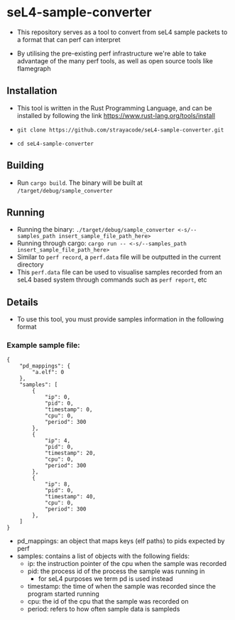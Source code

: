 # seL4-sample-converter
- This repository serves as a tool to convert from seL4 sample packets to a format that can perf can interpret

- By utilising the pre-existing perf infrastructure we're able to take advantage of the many perf tools, as well as open source tools like flamegraph

## Installation
- This tool is written in the Rust Programming Language, and can be installed by following the link https://www.rust-lang.org/tools/install

- ``git clone https://github.com/strayacode/seL4-sample-converter.git``
- ``cd seL4-sample-converter``

## Building
- Run ``cargo build``. The binary will be built at ``/target/debug/sample_converter``

## Running
- Running the binary: ``./target/debug/sample_converter <-s/--samples_path insert_sample_file_path_here>``
- Running through cargo: ``cargo run -- <-s/--samples_path insert_sample_file_path_here>``
- Similar to ``perf record``, a ``perf.data`` file will be outputted in the current directory
- This ``perf.data`` file can be used to visualise samples recorded from an seL4 based system through commands such as ``perf report``, etc

## Details
- To use this tool, you must provide samples information in the following format

### Example sample file:
```
{
    "pd_mappings": {
        "a.elf": 0
    },
    "samples": [
        {
            "ip": 0,
            "pid": 0,
            "timestamp": 0,
            "cpu": 0,
            "period": 300
        },
        {
            "ip": 4,
            "pid": 0,
            "timestamp": 20,
            "cpu": 0,
            "period": 300
        },
        {
            "ip": 8,
            "pid": 0,
            "timestamp": 40,
            "cpu": 0,
            "period": 300
        },
    ]
}
```

- pd_mappings: an object that maps keys (elf paths) to pids expected by perf
- samples: contains a list of objects with the following fields:
    - ip: the instruction pointer of the cpu when the sample was recorded
    - pid: the process id of the process the sample was running in
        - for seL4 purposes we term pd is used instead
    - timestamp: the time of when the sample was recorded since the program started running
    - cpu: the id of the cpu that the sample was recorded on
    - period: refers to how often sample data is sampleds